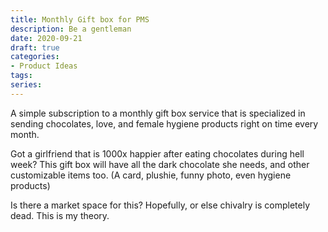 ```yaml
---
title: Monthly Gift box for PMS
description: Be a gentleman
date: 2020-09-21
draft: true
categories:
- Product Ideas
tags:
series:
---
```


A simple subscription to a monthly gift box service that is specialized in sending chocolates, love, and female hygiene products right on time every month.

Got a girlfriend that is 1000x happier after eating chocolates during hell week? This gift box will have all the dark chocolate she needs, and other customizable items too. (A card, plushie, funny photo, even hygiene products)

Is there a market space for this? Hopefully, or else chivalry is completely dead. This is my theory.